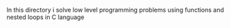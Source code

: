 In this directory i solve low level programming problems using functions and nested loops in C language
